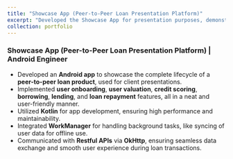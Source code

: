 ```yaml
---
title: "Showcase App (Peer-to-Peer Loan Presentation Platform)"
excerpt: "Developed the Showcase App for presentation purposes, demonstrating the complete lifecycle of a peer-to-peer loan product, from onboarding to repayment.<br/><img src='/images/showcase.png' width='500' height='300'>"
collection: portfolio
---
```


### Showcase App (Peer-to-Peer Loan Presentation Platform) | Android Engineer

- Developed an **Android app** to showcase the complete lifecycle of a **peer-to-peer loan product**, used for client presentations.
- Implemented **user onboarding**, **user valuation**, **credit scoring**, **borrowing**, **lending**, and **loan repayment** features, all in a neat and user-friendly manner.
- Utilized **Kotlin** for app development, ensuring high performance and maintainability.
- Integrated **WorkManager** for handling background tasks, like syncing of user data for offline use.
- Communicated with **Restful APIs** via **OkHttp**, ensuring seamless data exchange and smooth user experience during loan transactions.
